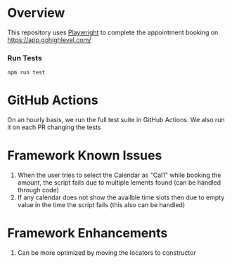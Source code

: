# Overview
This repository uses [Playwright](https://playwright.dev/) to complete the appointment booking on https://app.gohighlevel.com/

### Run Tests
`npm run test`

# GitHub Actions
On an hourly basis, we run the full test suite in GitHub Actions. We also run it on each PR changing the tests

# Framework Known Issues
1. When the user tries to select the Calendar as "Cal1" while booking the amount, the script fails due to multiple lements found (can be handled through code)
2. If any calendar does not show the availble time slots then due to empty value in the time the script fails (this also can be handled)

# Framework Enhancements
1. Can be more optimized by moving the locators to constructor 
